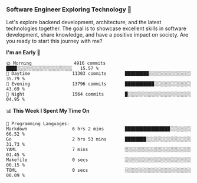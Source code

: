 ### Software Engineer Exploring Technology 🚀 

Let's explore backend development, architecture, and the latest technologies together. The goal is to showcase excellent skills in software development, share knowledge, and have a positive impact on society. Are you ready to start this journey with me?

<!--START_SECTION:waka-->
**I'm an Early 🐤** 

```text
🌞 Morning                4916 commits        ████░░░░░░░░░░░░░░░░░░░░░   15.57 % 
🌆 Daytime                11303 commits       █████████░░░░░░░░░░░░░░░░   35.79 % 
🌃 Evening                13796 commits       ███████████░░░░░░░░░░░░░░   43.69 % 
🌙 Night                  1564 commits        █░░░░░░░░░░░░░░░░░░░░░░░░   04.95 % 
```


📊 **This Week I Spent My Time On** 

```text
💬 Programming Languages: 
Markdown                 6 hrs 2 mins        █████████████████░░░░░░░░   66.52 % 
Go                       2 hrs 53 mins       ████████░░░░░░░░░░░░░░░░░   31.73 % 
YAML                     7 mins              ░░░░░░░░░░░░░░░░░░░░░░░░░   01.45 % 
Makefile                 0 secs              ░░░░░░░░░░░░░░░░░░░░░░░░░   00.15 % 
TOML                     0 secs              ░░░░░░░░░░░░░░░░░░░░░░░░░   00.09 % 
```


<!--END_SECTION:waka-->
